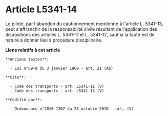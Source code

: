 # Article L5341-14

Le pilote, par l'abandon du cautionnement mentionné à l'article L. 5341-13, peut s'affranchir de la responsabilité civile
résultant de l'application des dispositions des articles L. 5341-11 et L. 5341-12, sauf si la faute est de nature à donner
lieu à procédure disciplinaire.

**Liens relatifs à cet article**

	**Anciens textes**:

	  - Loi n°69-8 du 3 janvier 1969 - art. 21 (Ab)

	**Cite**:

	  - Code des transports - art. L5341-11 (V)
	  - Code des transports - art. L5341-13 (V)

	**Codifié par**:

	  - Ordonnance n°2010-1307 du 28 octobre 2010 - art. (V)
